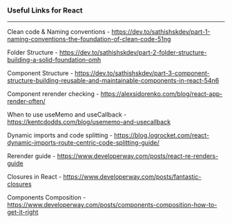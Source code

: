 ### Useful Links for React
---

Clean code & Naming conventions - https://dev.to/sathishskdev/part-1-naming-conventions-the-foundation-of-clean-code-51ng

Folder Structure - https://dev.to/sathishskdev/part-2-folder-structure-building-a-solid-foundation-omh

Component Structure - https://dev.to/sathishskdev/part-3-component-structure-building-reusable-and-maintainable-components-in-react-54n6

Component rerender checking - https://alexsidorenko.com/blog/react-app-render-often/

When to use useMemo and useCallback - https://kentcdodds.com/blog/usememo-and-usecallback

Dynamic imports and code splitting - https://blog.logrocket.com/react-dynamic-imports-route-centric-code-splitting-guide/

Rerender guide - https://www.developerway.com/posts/react-re-renders-guide

Closures in React - https://www.developerway.com/posts/fantastic-closures

Components Composition - https://www.developerway.com/posts/components-composition-how-to-get-it-right
